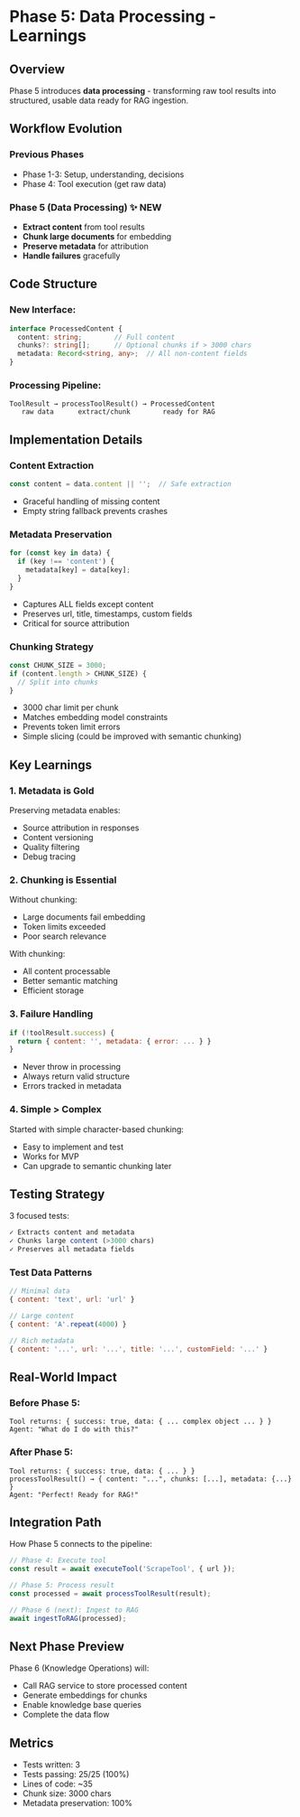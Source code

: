 # Phase 5: Data Processing - Learnings

## Overview
Phase 5 introduces **data processing** - transforming raw tool results into structured, usable data ready for RAG ingestion.

## Workflow Evolution

### Previous Phases
- Phase 1-3: Setup, understanding, decisions
- Phase 4: Tool execution (get raw data)

### Phase 5 (Data Processing) ✨ NEW
- **Extract content** from tool results
- **Chunk large documents** for embedding
- **Preserve metadata** for attribution
- **Handle failures** gracefully

## Code Structure

### New Interface:
```typescript
interface ProcessedContent {
  content: string;        // Full content
  chunks?: string[];      // Optional chunks if > 3000 chars
  metadata: Record<string, any>;  // All non-content fields
}
```

### Processing Pipeline:
```
ToolResult → processToolResult() → ProcessedContent
   raw data      extract/chunk        ready for RAG
```

## Implementation Details

### Content Extraction
```typescript
const content = data.content || '';  // Safe extraction
```
- Graceful handling of missing content
- Empty string fallback prevents crashes

### Metadata Preservation
```typescript
for (const key in data) {
  if (key !== 'content') {
    metadata[key] = data[key];
  }
}
```
- Captures ALL fields except content
- Preserves url, title, timestamps, custom fields
- Critical for source attribution

### Chunking Strategy
```typescript
const CHUNK_SIZE = 3000;
if (content.length > CHUNK_SIZE) {
  // Split into chunks
}
```
- 3000 char limit per chunk
- Matches embedding model constraints
- Prevents token limit errors
- Simple slicing (could be improved with semantic chunking)

## Key Learnings

### 1. **Metadata is Gold**
Preserving metadata enables:
- Source attribution in responses
- Content versioning
- Quality filtering
- Debug tracing

### 2. **Chunking is Essential**
Without chunking:
- Large documents fail embedding
- Token limits exceeded
- Poor search relevance

With chunking:
- All content processable
- Better semantic matching
- Efficient storage

### 3. **Failure Handling**
```javascript
if (!toolResult.success) {
  return { content: '', metadata: { error: ... } }
}
```
- Never throw in processing
- Always return valid structure
- Errors tracked in metadata

### 4. **Simple > Complex**
Started with simple character-based chunking:
- Easy to implement and test
- Works for MVP
- Can upgrade to semantic chunking later

## Testing Strategy

3 focused tests:
```javascript
✓ Extracts content and metadata
✓ Chunks large content (>3000 chars)
✓ Preserves all metadata fields
```

### Test Data Patterns
```javascript
// Minimal data
{ content: 'text', url: 'url' }

// Large content
{ content: 'A'.repeat(4000) }

// Rich metadata
{ content: '...', url: '...', title: '...', customField: '...' }
```

## Real-World Impact

### Before Phase 5:
```
Tool returns: { success: true, data: { ... complex object ... } }
Agent: "What do I do with this?"
```

### After Phase 5:
```
Tool returns: { success: true, data: { ... } }
processToolResult() → { content: "...", chunks: [...], metadata: {...} }
Agent: "Perfect! Ready for RAG!"
```

## Integration Path

How Phase 5 connects to the pipeline:
```typescript
// Phase 4: Execute tool
const result = await executeTool('ScrapeTool', { url });

// Phase 5: Process result
const processed = await processToolResult(result);

// Phase 6 (next): Ingest to RAG
await ingestToRAG(processed);
```

## Next Phase Preview

Phase 6 (Knowledge Operations) will:
- Call RAG service to store processed content
- Generate embeddings for chunks
- Enable knowledge base queries
- Complete the data flow

## Metrics
- Tests written: 3
- Tests passing: 25/25 (100%)
- Lines of code: ~35
- Chunk size: 3000 chars
- Metadata preservation: 100%